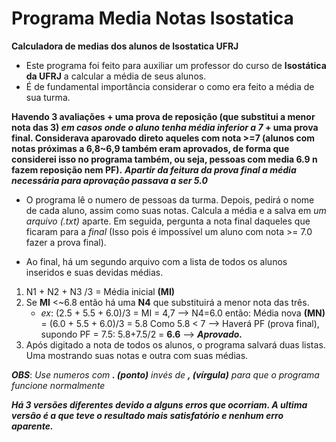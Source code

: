 # Programa Media Notas Isostatica
 **Calculadora de medias dos alunos de Isostatica UFRJ**

  * Este programa foi feito para auxiliar um professor do curso de **Isostática da UFRJ** a calcular a média de seus alunos.
  * É de fundamental importância considerar o como era feito a média de sua turma. 

  **Havendo 3 avaliações + uma prova de reposição (que substitui a menor nota das 3) *em casos onde o aluno tenha média inferior a 7* + uma prova final. Considerava aparovado direto aqueles com nota >=7 (alunos com notas próximas a 6,8~6,9 também eram aprovados, de forma que considerei isso no programa também, ou seja, pessoas com media 6.9 n fazem reposição nem PF).**
  ***Apartir da feitura da prova final a média necessária para aprovação passava a ser 5.0***

  * O programa lê o numero de pessoas da turma. Depois, pedirá o nome de cada aluno, assim como suas notas. Calcula a média e a salva em *um arquivo (.txt)* aparte. Em seguida, pergunta a nota final daqueles que ficaram para a *final* (Isso pois é impossível um aluno com nota >= 7.0 fazer a prova final).

  * Ao final, há um segundo arquivo com a lista de todos os alunos inseridos e suas devidas médias.

  1. N1 + N2 + N3 /3 = Média inicial **(MI)**
  1. Se **MI** <~6.8 então há uma **N4** que substituirá a menor nota das três.
     * *ex*:  (2.5 + 5.5 + 6.0)/3 = MI = 4,7 --> N4=6.0 então: Média nova **(MN)** = (6.0 + 5.5 + 6.0)/3 = 5.8 
           Como 5.8 < 7 --> Haverá PF (prova final), supondo PF = 7.5:
                        5.8+7.5/2 = **6.6** --> ***Aprovado.***
  1. Após digitado a nota de todos os alunos, o programa salvará duas listas. Uma mostrando suas notas e outra com suas médias.


 ***OBS***: *Use numeros com **. (ponto)** invés de **, (vírgula)** para que o programa funcione normalmente*


  ***Há 3 versões diferentes devido a alguns erros que ocorriam. A ultima versão é a que teve o resultado mais satisfatório e nenhum erro aparente.***

    
